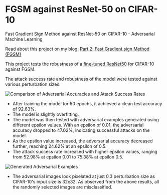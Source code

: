 # FGSM against ResNet-50 on CIFAR-10
Fast Gradient Sign Method against ResNet-50 on CIFAR-10 - Adversarial Machine Learning

Read about this project on my blog: [Part 2: Fast Gradient sign Method (FGSM)](https://sidthoviti.com/part-2-fast-gradient-sign-method-fgsm/)

This project tests the robustness of a [fine-tuned ResNet50](https://sidthoviti.com/fine-tuning-resnet50-pretrained-on-imagenet-for-cifar-10/) for CIFAR-10 against FGSM.

The attack success rate and robustness of the model were tested against various perturbation sizes.

![Comparison of Adversarial Accuracies and Attack Success Rates](https://github.com/sidthoviti/FGSM-against-ResNet-50-on-CIFAR-10/assets/96778922/2e9a6e2e-a3f8-43eb-8a95-02f3738b149a)

* After training the model for 60 epochs, it achieved a clean test accuracy of 92.63%.
* The model is slightly overfitting.
* The model was then tested with adversarial examples generated using different epsilon values. With an epsilon of 0.01, the adversarial accuracy dropped to 47.02%, indicating successful attacks on the model.
* As the epsilon value increased, the adversarial accuracy decreased further, reaching 24.62% at an epsilon of 0.5.
* The attack success rate increased with higher epsilon values, ranging from 52.98% at epsilon 0.01 to 75.38% at epsilon 0.5.

![Generated Adversarial Examples](https://github.com/sidthoviti/FGSM-against-ResNet-50-on-CIFAR-10/assets/96778922/49798c05-9ea5-4915-9f58-1b2a0b665820)

* The adversarial images look pixelated at just 0.3 perturbation size as CIFAR-10's input size is 32x32. As observed from the above results, all the randomly selected images are misclassified.
